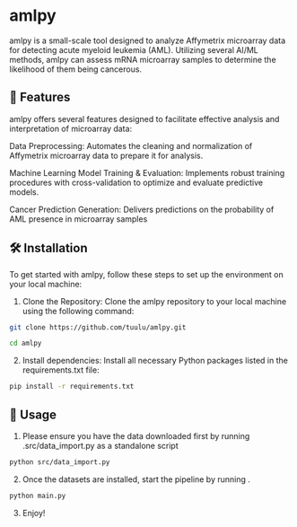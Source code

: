 # **amlpy**

amlpy is a small-scale tool designed to analyze Affymetrix microarray data for detecting acute myeloid leukemia (AML). Utilizing several AI/ML methods, amlpy can assess mRNA microarray samples to determine the likelihood of them being cancerous.

## 🚀 **Features**

amlpy offers several features designed to facilitate effective analysis and interpretation of microarray data:

Data Preprocessing: Automates the cleaning and normalization of Affymetrix microarray data to prepare it for analysis.

Machine Learning Model Training & Evaluation: Implements robust training procedures with cross-validation to optimize and evaluate predictive models.

Cancer Prediction Generation: Delivers predictions on the probability of AML presence in microarray samples

## 🛠️ **Installation**
To get started with amlpy, follow these steps to set up the environment on your local machine:

1) Clone the Repository: Clone the amlpy repository to your local machine using the following command:
```bash
git clone https://github.com/tuulu/amlpy.git

cd amlpy
```
2) Install dependencies: Install all necessary Python packages listed in the requirements.txt file:
```bash
pip install -r requirements.txt
```
## 🧪 **Usage**

1) Please ensure you have the data downloaded first by running .src/data_import.py as a standalone script 
```bash
python src/data_import.py
```
2) Once the datasets are installed, start the pipeline by running .
```bash
python main.py
```
3) Enjoy!


